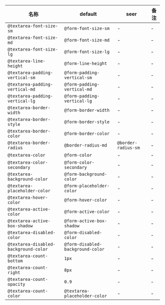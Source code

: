 | 名称 | default | seer | 备注 |
| --- | --- | --- | --- |
| `@textarea-font-size-sm` | `@form-font-size-sm` | - | - |
| `@textarea-font-size-md` | `@form-font-size-md` | - | - |
| `@textarea-font-size-lg` | `@form-font-size-lg` | - | - |
| `@textarea-line-height` | `@form-line-height` | - | - |
| `@textarea-padding-vertical-sm` | `@form-padding-vertical-sm` | - | - |
| `@textarea-padding-vertical-md` | `@form-padding-vertical-md` | - | - |
| `@textarea-padding-vertical-lg` | `@form-padding-vertical-lg` | - | - |
| `@textarea-border-width` | `@form-border-width` | - | - |
| `@textarea-border-style` | `@form-border-style` | - | - |
| `@textarea-border-color` | `@form-border-color` | - | - |
| `@textarea-border-radius` | `@border-radius-md` | `@border-radius-sm` | - |
| `@textarea-color` | `@form-color` | - | - |
| `@textarea-color-secondary` | `@form-color-secondary` | - | - |
| `@textarea-background-color` | `@form-background-color` | - | - |
| `@textarea-placeholder-color` | `@form-placeholder-color` | - | - |
| `@textarea-hover-color` | `@form-hover-color` | - | - |
| `@textarea-active-color` | `@form-active-color` | - | - |
| `@textarea-active-box-shadow` | `@form-active-box-shadow` | - | - |
| `@textarea-disabled-color` | `@form-disabled-color` | - | - |
| `@textarea-disabled-background-color` | `@form-disabled-background-color` | - | - |
| `@textarea-count-bottom` | `1px` | - | - |
| `@textarea-count-right` | `8px` | - | - |
| `@textarea-count-opacity` | `0.9` | - | - |
| `@textarea-count-color` | `@textarea-placeholder-color` | - | - |
